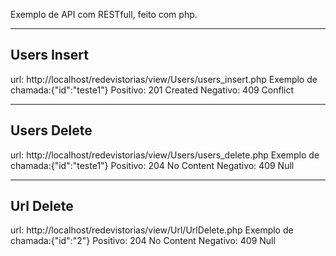 Exemplo de API com RESTfull, feito com php.


------------------------------
Users Insert
------------------------------
url: http://localhost/redevistorias/view/Users/users_insert.php
Exemplo de chamada:{"id":"teste1"}
Positivo: 201 Created
Negativo: 409 Conflict

------------------------------
Users Delete
------------------------------
url: http://localhost/redevistorias/view/Users/users_delete.php
Exemplo de chamada:{"id":"teste1"}
Positivo: 204 No Content
Negativo: 409 Null

------------------------------
Url Delete
------------------------------
url: http://localhost/redevistorias/view/Url/UrlDelete.php
Exemplo de chamada:{"id":"2"}
Positivo: 204 No Content
Negativo: 409 Null

